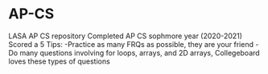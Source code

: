 # AP-CS
LASA AP CS repository
Completed AP CS sophmore year (2020-2021)
Scored a 5
Tips:
-Practice as many FRQs as possible, they are your friend
-Do many questions involving for loops, arrays, and 2D arrays, Collegeboard loves these types of questions

